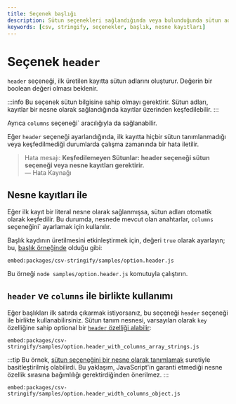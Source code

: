 ```yaml
---
title: Seçenek başlığı
description: Sütun seçenekleri sağlandığında veya bulunduğunda sütun adlarını ilk satırda görüntüle. Bu döküman, `header` ve ilgili seçeneklerin kullanımını açıklamaktadır.
keywords: [csv, stringify, seçenekler, başlık, nesne kayıtları]
---
```


# Seçenek `header`

`header` seçeneği, ilk üretilen kayıtta sütun adlarını oluşturur. Değerin bir boolean değeri olması beklenir.

:::info
Bu seçenek sütun bilgisine sahip olmayı gerektirir. Sütun adları, kayıtlar bir nesne olarak sağlandığında kayıtlar üzerinden keşfedilebilir.
:::

Ayrıca `columns` seçeneği` aracılığıyla da sağlanabilir.

Eğer `header` seçeneği ayarlandığında, ilk kayıtta hiçbir sütun tanımlanmadığı veya keşfedilmediği durumlarda çalışma zamanında bir hata iletilir. 
> Hata mesajı: **Keşfedilemeyen Sütunlar: header seçeneği sütun seçeneği veya nesne kayıtları gerektirir.**  
> — Hata Kaynağı

## Nesne kayıtları ile

Eğer ilk kayıt bir literal nesne olarak sağlanmışsa, sütun adları otomatik olarak keşfedilir. Bu durumda, nesnede mevcut olan anahtarlar, `columns` seçeneğini` ayarlamak için kullanılır.

Başlık kaydının üretilmesini etkinleştirmek için, değeri `true` olarak ayarlayın; bu, [başlık örneğinde](https://github.com/adaltas/node-csv/blob/master/packages/csv-stringify/samples/option.header.js) olduğu gibi:

```
embed:packages/csv-stringify/samples/option.header.js
```

Bu örneği `node samples/option.header.js` komutuyla çalıştırın.

## `header` ve `columns` ile birlikte kullanımı

Eğer başlıkları ilk satırda çıkarmak istiyorsanız, bu seçeneği `header` seçeneği ile birlikte kullanabilirsiniz. Sütun tanım nesnesi, varsayılan olarak `key` özelliğine sahip optional bir [`header` özelliği alabilir](https://github.com/adaltas/node-csv/blob/master/packages/csv-stringify/samples/option.header_with_columns_array_strings.js):

```
embed:packages/csv-stringify/samples/option.header_with_columns_array_strings.js
```

:::tip
Bu örnek, [sütun seçeneğini bir nesne olarak tanımlamak](https://github.com/adaltas/node-csv/blob/master/packages/csv-stringify/samples/option.header_width_columns_object.js) suretiyle basitleştirilmiş olabilirdi. Bu yaklaşım, JavaScript'in garanti etmediği nesne özellik sırasına bağımlılığı gerektirdiğinden önerilmez.
:::

```
embed:packages/csv-stringify/samples/option.header_width_columns_object.js
```